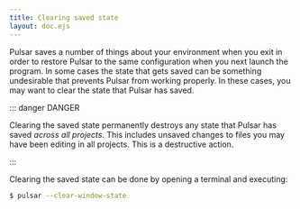 ```yaml
---
title: Clearing saved state
layout: doc.ejs
---
```


Pulsar saves a number of things about your environment when you exit in order to
restore Pulsar to the same configuration when you next launch the program. In
some cases the state that gets saved can be something undesirable that prevents
Pulsar from working properly. In these cases, you may want to clear the state
that Pulsar has saved.

::: danger DANGER

Clearing the saved state permanently destroys any state that Pulsar has saved
_across all projects_. This includes unsaved changes to files you may have been
editing in all projects. This is a destructive action.

:::

Clearing the saved state can be done by opening a terminal and executing:

```sh
$ pulsar --clear-window-state
```
